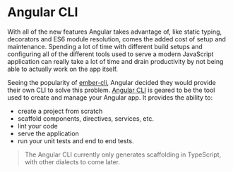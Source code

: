 # Angular CLI

With all of the new features Angular takes advantage of, like static typing, decorators and ES6 module resolution, comes the added cost of setup and maintenance. Spending a lot of time with different build setups and configuring all of the different tools used to serve a modern JavaScript application can really take a lot of time and drain productivity by not being able to actually work on the app itself.

Seeing the popularity of [ember-cli](http://www.ember-cli.com/), Angular decided they would provide their own CLI to solve this problem. [Angular CLI](https://github.com/angular/angular-cli) is geared to be the tool used to create and manage your Angular app. It provides the ability to:

* create a project from scratch
* scaffold components, directives, services, etc.
* lint your code
* serve the application
* run your unit tests and end to end tests.

> The Angular CLI currently only generates scaffolding in TypeScript, with other dialects to come later.

